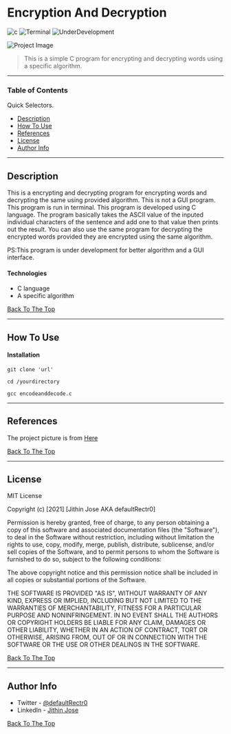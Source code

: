 # Encryption And Decryption
![c](https://img.shields.io/badge/-C-blueviolet) ![Terminal](https://img.shields.io/badge/-Terminal-blue) ![UnderDevelopment](https://img.shields.io/badge/-Under%20Development-critical)

![Project Image](https://miro.medium.com/max/700/1*jOo0OygE9C9_r11g0tp_Aw.png)

> This is a simple C program for encrypting and decrypting words using a specific algorithm.

---

### Table of Contents
Quick Selectors.

- [Description](#description)
- [How To Use](#how-to-use)
- [References](#references)
- [License](#license)
- [Author Info](#author-info)

---

## Description

This is a encrypting and decrypting program for encrypting words and decrypting the same using provided algorithm. This is not a GUI program. This program is run in terminal. This program is developed using C language. The program basically takes the ASCII value of the inputed individual characters of the sentence and add one to that value then prints out the result. You can also use the same program for decrypting the encrypted words provided they are encrypted using the same algorithm.

PS:This program is under development for better algorithm and a GUI interface.

#### Technologies

- C language
- A specific algorithm


[Back To The Top](#encryption-and-decryption)

---

## How To Use

#### Installation


`git clone 'url'`

`cd /yourdirectory`

`gcc encodeanddecode.c`

---

## References
The project picture is from [Here](https://miro.medium.com/max/700/1*jOo0OygE9C9_r11g0tp_Aw.png)


[Back To The Top](#encryption-and-decryption)

---

## License

MIT License

Copyright (c) [2021] [Jithin Jose AKA defaultRectr0]

Permission is hereby granted, free of charge, to any person obtaining a copy
of this software and associated documentation files (the "Software"), to deal
in the Software without restriction, including without limitation the rights
to use, copy, modify, merge, publish, distribute, sublicense, and/or sell
copies of the Software, and to permit persons to whom the Software is
furnished to do so, subject to the following conditions:

The above copyright notice and this permission notice shall be included in all
copies or substantial portions of the Software.

THE SOFTWARE IS PROVIDED "AS IS", WITHOUT WARRANTY OF ANY KIND, EXPRESS OR
IMPLIED, INCLUDING BUT NOT LIMITED TO THE WARRANTIES OF MERCHANTABILITY,
FITNESS FOR A PARTICULAR PURPOSE AND NONINFRINGEMENT. IN NO EVENT SHALL THE
AUTHORS OR COPYRIGHT HOLDERS BE LIABLE FOR ANY CLAIM, DAMAGES OR OTHER
LIABILITY, WHETHER IN AN ACTION OF CONTRACT, TORT OR OTHERWISE, ARISING FROM,
OUT OF OR IN CONNECTION WITH THE SOFTWARE OR THE USE OR OTHER DEALINGS IN THE
SOFTWARE.

[Back To The Top](#encryption-and-decryption)

---

## Author Info

- Twitter - [@defaultRectr0](https://twitter.com/defaultRectr0)
- LinkedIn - [Jithin Jose](https://www.linkedin.com/in/jithnjosesec)

[Back To The Top](#encryption-and-decryption)
